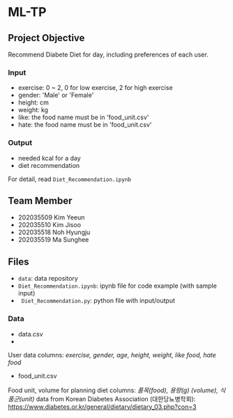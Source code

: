 # ML-TP
## Project Objective
Recommend Diabete Diet for day, including preferences of each user.

### Input
- exercise: 0 ~ 2, 0 for low exercise, 2 for high exercise
- gender: 'Male' or 'Female'
- height: cm
- weight: kg
- like: the food name must be in 'food_unit.csv'
- hate: the food name must be in 'food_unit.csv'

### Output
- needed kcal for a day
- diet recommendation

For detail, read <code>Diet_Recommendation.ipynb</code>


## Team Member
- 202035509 Kim Yeeun
- 202035510 Kim Jisoo
- 202035518 Noh Hyungju
- 202035519 Ma Sunghee

## Files
- <code>data</code>: data repository
- <code>Diet_Recommendation.ipynb</code>: ipynb file for code example (with sample input)
- <code> Diet_Recommendation.py</code>: python file with input/output

### Data
- data.csv
- 
User data
columns: *exercise, gender, age, height, weight, like food, hate food*

- food_unit.csv

Food unit, volume for planning diet
columns: *품목(food), 용량(g) (volume), 식품군(unit)*
data from Korean Diabetes Association (대한당뇨병학회): https://www.diabetes.or.kr/general/dietary/dietary_03.php?con=3

